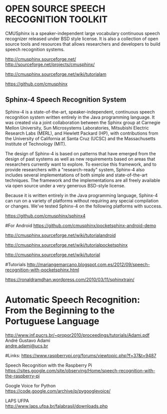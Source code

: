 # OPEN SOURCE SPEECH RECOGNITION TOOLKIT

CMUSphinx is a speaker-independent large vocabulary continuous speech recognizer released under BSD style license. It is also a collection of open source tools and resources that allows researchers and developers to build speech recognition systems.


http://cmusphinx.sourceforge.net/<BR>
http://sourceforge.net/projects/cmusphinx/<BR>

http://cmusphinx.sourceforge.net/wiki/tutorialam<BR>

https://github.com/cmusphinx<BR>

Sphinx-4 Speech Recognition System
-------------------------------------------------------------------

Sphinx-4 is a state-of-the-art, speaker-independent, continuous speech
recognition system written entirely in the Java programming language. It
was created via a joint collaboration between the Sphinx group at
Carnegie Mellon University, Sun Microsystems Laboratories, Mitsubishi
Electric Research Labs (MERL), and Hewlett Packard (HP), with
contributions from the University of California at Santa Cruz (UCSC) and
the Massachusetts Institute of Technology (MIT).

The design of Sphinx-4 is based on patterns that have emerged from the
design of past systems as well as new requirements based on areas that
researchers currently want to explore.  To exercise this framework, and
to provide researchers with a "research-ready" system, Sphinx-4 also
includes several implementations of both simple and state-of-the-art
techniques.  The framework and the implementations are all freely
available via open source under a very generous BSD-style license.

Because it is written entirely in the Java programming language, Sphinx-4
can run on a variety of platforms without requiring any special
compilation or changes.  We've tested Sphinx-4 on the following platforms
with success.

https://github.com/cmusphinx/sphinx4<BR>

#For Android
https://github.com/cmusphinx/pocketsphinx-android-demo<BR>

http://cmusphinx.sourceforge.net/wiki/tutorialandroid<BR>

http://cmusphinx.sourceforge.net/wiki/tutorialpocketsphinx<BR>

http://cmusphinx.sourceforge.net/wiki/tutorial<BR>

#Tutorials
http://mariangemarcano.blogspot.com.es/2012/09/speech-recognition-with-pocketsphinx.html<BR>

https://ronaldramdhan.wordpress.com/2010/03/11/sphinxtrain/<BR>


# Automatic Speech Recognition: From the Beginning to the Portuguese Language
http://www.inf.pucrs.br/~propor2010/proceedings/tutorials/Adami.pdf<BR>
André Gustavo Adami<BR>
andre.adami@ucs.br<BR>

#Links:
https://www.raspberrypi.org/forums/viewtopic.php?f=37&t=9487<BR>

Speech Recognition with the Raspberry Pi<BR>
https://sites.google.com/site/observing/Home/speech-recognition-with-the-raspberry-pi<BR>

Google Voice for Python<BR>
https://code.google.com/archive/p/pygooglevoice/<BR>

LAPS UFPA<BR>
http://www.laps.ufpa.br/falabrasil/downloads.php<BR>



